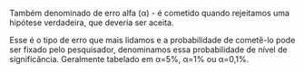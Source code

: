 Também denominado de erro alfa (α) - é cometido quando rejeitamos uma hipótese verdadeira, que deveria ser aceita.

Esse é o tipo de erro que mais lidamos e a probabilidade de cometê-lo pode ser fixado pelo pesquisador, denominamos essa probabilidade de nível de significância. Geralmente tabelado em α=5%, α=1% ou α=0,1%.